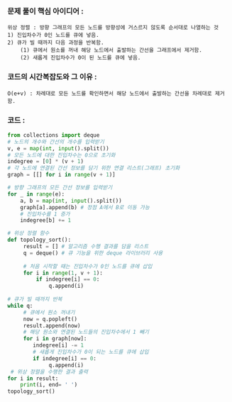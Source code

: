 ### 문제 풀이 핵심 아이디어 :
    위상 정렬 : 방향 그래프의 모든 노드를 방향성에 거스르지 않도록 순서대로 나열하는 것
    1) 진입차수가 0인 노드를 큐에 넣음.
    2) 큐가 빌 때까지 다음 과정을 반복함.
        (1) 큐에서 원소를 꺼내 해당 노드에서 출발하는 간선을 그래프에서 제거함.
        (2) 새롭게 진입차수가 0이 된 노드를 큐에 넣음.

### 코드의 시간복잡도와 그 이유 :
    O(e+v) : 차례대로 모든 노드를 확인하면서 해당 노드에서 출발하는 간선을 차례대로 제거함.


### 코드 :
```python
from collections import deque
# 노드의 개수와 간선의 개수를 입력받기
v, e = map(int, input().split())
# 모든 노드에 대한 진입차수는 0으로 초기화
indegree = [0] * (v + 1)
# 각 노드에 연결된 간선 정보를 담기 위한 연결 리스트(그래프) 초기화
graph = [[] for i in range(v + 1)]

# 방향 그래프의 모든 간선 정보를 입력받기
for _ in range(e):
    a, b = map(int, input().split())
    graph[a].append(b) # 정점 A에서 B로 이동 가능
    # 진입차수를 1 증가
    indegree[b] += 1

# 위상 정렬 함수
def topology_sort():
     result = [] # 알고리즘 수행 결과를 담을 리스트
     q = deque() # 큐 기능을 위한 deque 라이브러리 사용
     
     # 처음 시작할 때는 진입차수가 0인 노드를 큐에 삽입
     for i in range(1, v + 1):
         if indegree[i] == 0:
             q.append(i)
 
# 큐가 빌 때까지 반복
while q:
     # 큐에서 원소 꺼내기
     now = q.popleft()
     result.append(now)
     # 해당 원소와 연결된 노드들의 진입차수에서 1 빼기
     for i in graph[now]:
        indegree[i] -= 1
        # 새롭게 진입차수가 0이 되는 노드를 큐에 삽입
        if indegree[i] == 0:
             q.append(i)
 # 위상 정렬을 수행한 결과 출력
for i in result:
    print(i, end= ' ')
topology_sort()

```